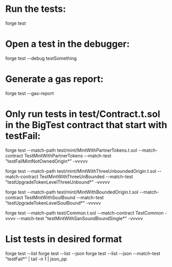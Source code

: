 # Run the tests:
forge test

# Open a test in the debugger:
forge test --debug testSomething

# Generate a gas report:
forge test --gas-report

# Only run tests in test/Contract.t.sol in the BigTest contract that start with testFail:
forge test --match-path test/mint/MintWithPartnerTokens.t.sol --match-contract TestMintWithPartnerTokens  --match-test "testFailMintNotOwnedOrigin*" -vvvvv

forge test --match-path test/mint/MintWithThreeUnboundedOrigin.t.sol --match-contract TestMintWithThreeUnBounded  --match-test "testUpgradeTokenLevelThreeUnbound*" -vvvvv

forge test --match-path test/mint/MintWithBoundedOrigin.t.sol --match-contract TestMintWithSoulBound  --match-test "testUpgradeTokenLevelSoulBound*" -vvvvv

forge test --match-path test/Common.t.sol --match-contract TestCommon  -vvvv
--match-test "testMintWithSanSoundBoundSingle*" -vvvvv


# List tests in desired format
forge test --list
forge test --list --json
forge test --list --json --match-test "testFail*" | tail -n 1 | json_pp
